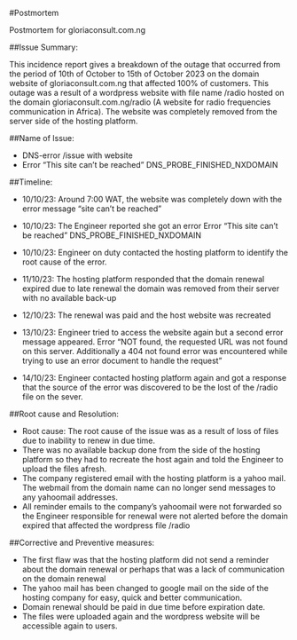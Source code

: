 #Postmortem

Postmortem for gloriaconsult.com.ng

##Issue Summary:

This incidence report gives a breakdown of the outage that occurred from the period of 10th of October to 15th of October 2023 on the domain website of gloriaconsult.com.ng that affected 100% of customers. This outage was a result of a wordpress website with file name /radio hosted on the domain gloriaconsult.com.ng/radio (A website for radio frequencies communication in Africa). The website was completely removed from the server side of the hosting platform.

##Name of Issue: 
- DNS-error /issue with website
- Error “This site can’t be reached”
DNS_PROBE_FINISHED_NXDOMAIN


##Timeline:
- 10/10/23: Around 7:00 WAT, the website was completely down with the error message “site can’t be reached”
- 10/10/23: The Engineer reported she got an error Error “This site can’t be reached”
DNS_PROBE_FINISHED_NXDOMAIN
- 10/10/23: Engineer on duty contacted the hosting platform to identify the root cause of the error.
- 11/10/23: The hosting platform responded that the domain renewal expired due to late renewal the domain was removed from their server with no available back-up
- 12/10/23: The renewal was paid and the host website was recreated
- 13/10/23: Engineer tried to access the website again but a second error message appeared.
Error “NOT found, the requested URL was not found on this server. Additionally a 404 not found error was encountered while trying to use an error document to handle the request”

- 14/10/23: Engineer contacted hosting platform again and got a response that the source of the error was discovered to be the lost of the /radio file on the sever.



##Root cause and Resolution:
- Root cause: The root cause of the issue was as a result of loss of files due to inability to renew in due time.
- There was no available backup done from the side of the hosting platform so they had to recreate the host again and told the Engineer to upload the files afresh.
- The company registered email with the hosting platform  is a yahoo mail. The webmail from the domain name can no longer send messages to  any yahoomail addresses. 
- All reminder emails to the company’s yahoomail were not forwarded so the Engineer responsible for renewal were not alerted before the domain expired that affected the wordpress file /radio


##Corrective and Preventive measures:
- The first flaw was that the hosting platform did not send a reminder about the domain renewal or perhaps that was a lack of communication on the domain renewal
- The yahoo mail has been changed to google mail on the side of the hosting company for easy, quick and better communication.
- Domain renewal should be paid in due time before expiration date.
- The files were uploaded again and the wordpress website will be accessible again to users.

